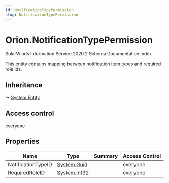 ```yaml
---
id: NotificationTypePermission
slug: NotificationTypePermission
---
```


# Orion.NotificationTypePermission

SolarWinds Information Service 2020.2 Schema Documentation Index

This entity contains mapping between notification item types and required role ids.

## Inheritance

↳ [System.Entity](./../System/Entity)

## Access control

everyone

## Properties

| Name | Type | Summary | Access Control |
| ------ | ------ | ------ | ------ |
| NotificationTypeID | [System.Guid](https://docs.microsoft.com/en-us/dotnet/api/system.guid) |  | everyone |
| RequiredRoleID | [System.Int32](https://docs.microsoft.com/en-us/dotnet/api/system.int32) |  | everyone |

